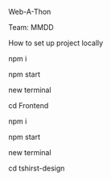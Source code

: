 Web-A-Thon 

Team: MMDD

How to set up project locally

npm i

npm start

new terminal

cd Frontend

npm i

npm start

new terminal

cd tshirst-design

